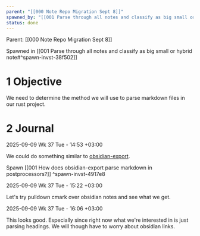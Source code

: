 ```yaml
---
parent: "[[000 Note Repo Migration Sept 8]]"
spawned_by: "[[001 Parse through all notes and classify as big small or hybrid note]]"
status: done
---
```


Parent: [[000 Note Repo Migration Sept 8]]

Spawned in [[001 Parse through all notes and classify as big small or hybrid note#^spawn-invst-38f502]]

# 1 Objective

We need to determine the method we will use to parse markdown files in our rust project.

# 2 Journal

2025-09-09 Wk 37 Tue - 14:53 +03:00

We could do something similar to [obsidian-export](https://github.com/zoni/obsidian-export). 

Spawn [[001 How does obsidian-export parse markdown in postprocessors?]] ^spawn-invst-4917e8

2025-09-09 Wk 37 Tue - 15:22 +03:00

Let's try pulldown cmark over obsidian notes and see what we get.

2025-09-09 Wk 37 Tue - 16:06 +03:00

This looks good. Especially since right now what we're interested in is just parsing headings. We will though have to worry about obsidian links.